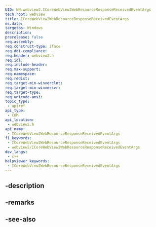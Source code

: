 ```yaml
---
UID: NN:webview2.ICoreWebView2WebResourceResponseReceivedEventArgs
tech.root: webview
title: ICoreWebView2WebResourceResponseReceivedEventArgs
ms.date: 
targetos: Windows
description: 
prerelease: false
req.assembly: 
req.construct-type: iface
req.ddi-compliance: 
req.header: webview2.h
req.idl: 
req.include-header: 
req.max-support: 
req.namespace: 
req.redist: 
req.target-min-winverclnt: 
req.target-min-winversvr: 
req.target-type: 
req.unicode-ansi: 
topic_type:
 - apiref
api_type:
 - COM
api_location:
 - webview2.h
api_name:
 - ICoreWebView2WebResourceResponseReceivedEventArgs
f1_keywords:
 - ICoreWebView2WebResourceResponseReceivedEventArgs
 - webview2/ICoreWebView2WebResourceResponseReceivedEventArgs
dev_langs:
 - c++
helpviewer_keywords:
 - ICoreWebView2WebResourceResponseReceivedEventArgs
---
```


## -description

## -remarks

## -see-also

